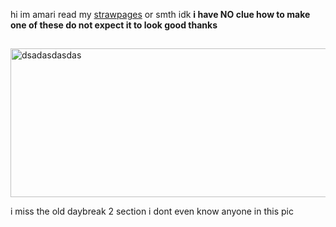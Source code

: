 hi im amari read my [strawpages](https://worstleon.straw.page/) or smth idk
**i have NO clue how to make one of these do not expect it to look good thanks**
##


<img width="706" height="238" alt="dsadasdasdas" src="https://github.com/user-attachments/assets/fbf03ed0-4757-4720-aa4d-c236f86df309" />

i miss the old daybreak 2 section i dont even know anyone in this pic
